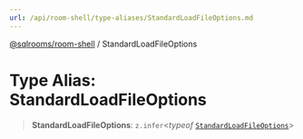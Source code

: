 ```yaml
---
url: /api/room-shell/type-aliases/StandardLoadFileOptions.md
---
```

[@sqlrooms/room-shell](../index.md) / StandardLoadFileOptions

# Type Alias: StandardLoadFileOptions

> **StandardLoadFileOptions**: `z.infer`<*typeof* [`StandardLoadFileOptions`](../variables/StandardLoadFileOptions.md)>
